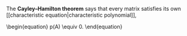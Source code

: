 The **Cayley–Hamilton theorem** says that every matrix satisfies its own [[characteristic equation|characteristic polynomial]],

\\begin{equation}
p(A) \\equiv 0.
\end{equation}